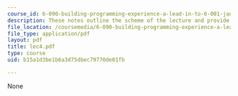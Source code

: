 ```yaml
---
course_id: 6-090-building-programming-experience-a-lead-in-to-6-001-january-iap-2005
description: These notes outline the scheme of the lecture and provide study problems.
file_location: /coursemedia/6-090-building-programming-experience-a-lead-in-to-6-001-january-iap-2005/b15a1d3be1b6a3d75dbec79770de01fb_lec4.pdf
file_type: application/pdf
layout: pdf
title: lec4.pdf
type: course
uid: b15a1d3be1b6a3d75dbec79770de01fb

---
```

None